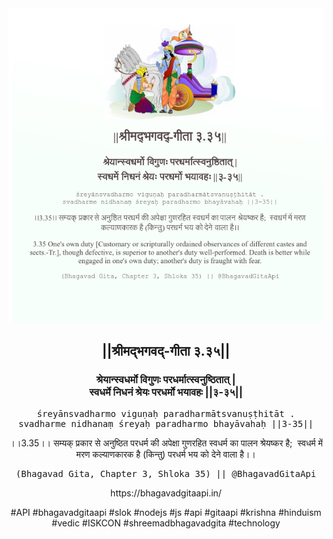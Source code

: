 <img src="../../asset/BG_3_35.png"/>
<center><h2>||श्रीमद्‍भगवद्‍-गीता ३.३५||</h2>
<h3>श्रेयान्स्वधर्मो विगुणः परधर्मात्स्वनुष्ठितात् |<br/>स्वधर्मे निधनं श्रेयः परधर्मो भयावहः ||३-३५||</h3>
<pre>śreyānsvadharmo viguṇaḥ paradharmātsvanuṣṭhitāt .<br/>svadharme nidhanaṃ śreyaḥ paradharmo bhayāvahaḥ ||3-35||</pre>
<p>।।3.35।। सम्यक् प्रकार से अनुष्ठित परधर्म की अपेक्षा गुणरहित स्वधर्म का पालन श्रेयष्कर है;  स्वधर्म में मरण कल्याणकारक है (किन्तु) परधर्म भय को देने वाला है।।</p>
<pre>(Bhagavad Gita, Chapter 3, Shloka 35) || @BhagavadGitaApi</pre><p>https://bhagavadgitaapi.in/</p><p>#API #bhagavadgitaapi #slok #nodejs #js #api #gitaapi #krishna #hinduism #vedic #ISKCON #shreemadbhagavadgita #technology</p></center>